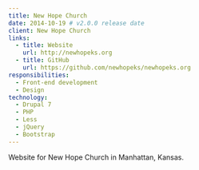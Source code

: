```yaml
---
title: New Hope Church
date: 2014-10-19 # v2.0.0 release date
client: New Hope Church
links:
  - title: Website
    url: http://newhopeks.org
  - title: GitHub
    url: https://github.com/newhopeks/newhopeks.org
responsibilities:
  - Front-end development
  - Design
technology:
  - Drupal 7
  - PHP
  - Less
  - jQuery
  - Bootstrap
---
```


Website for New Hope Church in Manhattan, Kansas.
